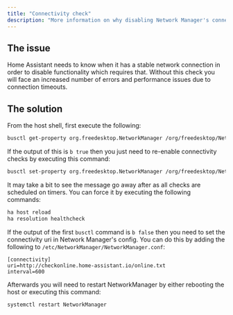 ```yaml
---
title: "Connectivity check"
description: "More information on why disabling Network Manager's connectivity check marks the installation as unsupported."
---
```


## The issue

Home Assistant needs to know when it has a stable network connection in order to disable functionality which requires that.
Without this check you will face an increased number of errors and performance issues due to connection timeouts.

## The solution

From the host shell, first execute the following:

```sh
busctl get-property org.freedesktop.NetworkManager /org/freedesktop/NetworkManager org.freedesktop.NetworkManager ConnectivityCheckAvailable
```

If the output of this is `b true` then you just need to re-enable connectivity checks by executing this command:

```sh
busctl set-property org.freedesktop.NetworkManager /org/freedesktop/NetworkManager org.freedesktop.NetworkManager ConnectivityCheckEnabled b true
```

It may take a bit to see the message go away after as all checks are scheduled on timers. You can force it by executing the following commands:

```sh
ha host reload
ha resolution healthcheck
```

If the output of the first `busctl` command is `b false` then you need to set the connectivity uri in Network Manager's config. You can do this by adding the following to `/etc/NetworkManager/NetworkManager.conf`:

```
[connectivity]
uri=http://checkonline.home-assistant.io/online.txt
interval=600
```

Afterwards you will need to restart NetworkManager by either rebooting the host or executing this command:

```sh
systemctl restart NetworkManager
```
